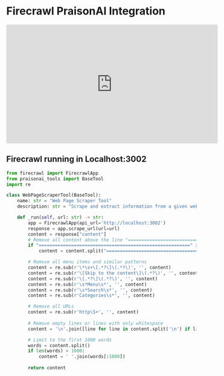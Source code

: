 # Firecrawl PraisonAI Integration

<iframe width="560" height="315" src="https://www.youtube.com/embed/UoqUDcLcOYo" title="YouTube video player" frameborder="0" allow="accelerometer; autoplay; clipboard-write; encrypted-media; gyroscope; picture-in-picture" allowfullscreen></iframe>

## Firecrawl running in Localhost:3002

```python
from firecrawl import FirecrawlApp
from praisonai_tools import BaseTool
import re

class WebPageScraperTool(BaseTool):
    name: str = "Web Page Scraper Tool"
    description: str = "Scrape and extract information from a given web page URL."

    def _run(self, url: str) -> str:
        app = FirecrawlApp(api_url='http://localhost:3002')
        response = app.scrape_url(url=url)
        content = response["content"]
        # Remove all content above the line "========================================================"
        if "========================================================" in content:
            content = content.split("========================================================", 1)[1]

        # Remove all menu items and similar patterns
        content = re.sub(r'\*\s+\[.*?\]\(.*?\)', '', content)
        content = re.sub(r'\[Skip to the content\]\(.*?\)', '', content)
        content = re.sub(r'\[.*?\]\(.*?\)', '', content)
        content = re.sub(r'\s*Menu\s*', '', content)
        content = re.sub(r'\s*Search\s*', '', content)
        content = re.sub(r'Categories\s*', '', content)

        # Remove all URLs
        content = re.sub(r'http\S+', '', content)
        
        # Remove empty lines or lines with only whitespace
        content = '\n'.join([line for line in content.split('\n') if line.strip()])

        # Limit to the first 1000 words
        words = content.split()
        if len(words) > 1000:
            content = ' '.join(words[:1000])
        
        return content
```